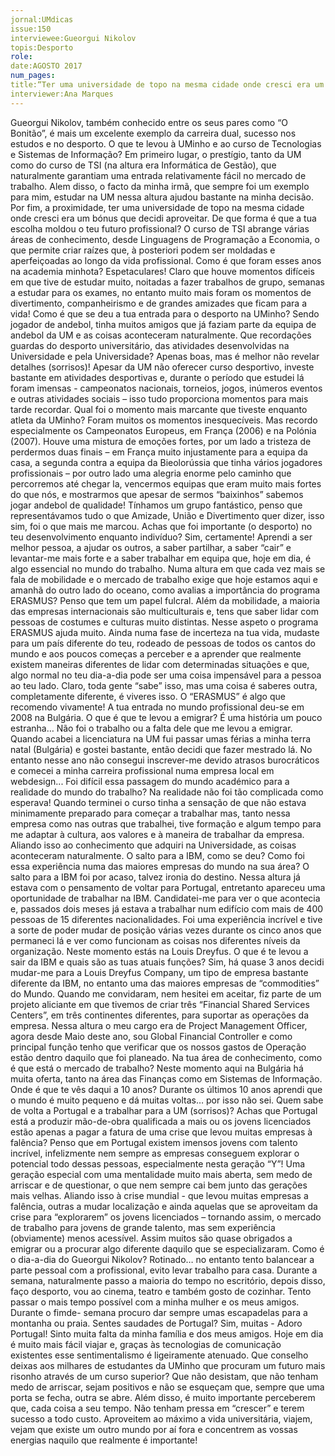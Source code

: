 ```yaml
---
jornal:UMdicas
issue:150	
interviewee:Gueorgui Nikolov
topis:Desporto
role:
date:AGOSTO 2017
num_pages:
title:“Ter uma universidade de topo na mesma cidade onde cresci era um bónus que decidi aproveitar”
interviewer:Ana Marques
---
```

Gueorgui Nikolov, também conhecido entre os seus pares como “O Bonitão”, é mais um excelente exemplo da
carreira dual, sucesso nos estudos e no desporto.
O que te levou à UMinho e ao
curso de Tecnologias e Sistemas
de Informação?
Em primeiro lugar, o prestígio,
tanto da UM como do curso de
TSI (na altura era Informática
de Gestão), que naturalmente
garantiam uma entrada relativamente
fácil no mercado de trabalho.
Alem disso, o facto da minha
irmã, que sempre foi um exemplo
para mim, estudar na UM nessa
altura ajudou bastante na minha
decisão. Por fim, a proximidade,
ter uma universidade de topo na
mesma cidade onde cresci era um
bónus que decidi aproveitar.
De que forma é que a tua escolha
moldou o teu futuro
profissional?
O curso de TSI abrange várias
áreas de conhecimento, desde
Linguagens de Programação a
Economia, o que permite criar
raízes que, à posteriori podem
ser moldadas e aperfeiçoadas ao
longo da vida profissional.
Como é que foram esses
anos na academia minhota?
Espetaculares! Claro que houve
momentos difíceis em que tive de
estudar muito, noitadas a fazer
trabalhos de grupo, semanas a estudar
para os exames, no entanto
muito mais foram os momentos
de divertimento, companheirismo
e de grandes amizades que
ficam para a vida!
Como é que se deu a tua entrada
para o desporto na
UMinho?
Sendo jogador de andebol, tinha
muitos amigos que já faziam parte
da equipa de andebol da UM
e as coisas aconteceram naturalmente.
Que recordações guardas do
desporto universitário, das
atividades desenvolvidas na
Universidade e pela Universidade?
Apenas boas, mas é melhor não
revelar detalhes (sorrisos)! Apesar
da UM não oferecer curso
desportivo, investe bastante em
atividades desportivas e, durante
o período que estudei lá foram
imensas - campeonatos nacionais,
torneios, jogos, inúmeros
eventos e outras atividades sociais
– isso tudo proporciona momentos
para mais tarde recordar.
Qual foi o momento mais
marcante que tiveste enquanto
atleta da UMinho?
Foram muitos os momentos
inesquecíveis. Mas recordo especialmente
os Campeonatos
Europeus, em França (2006) e
na Polónia (2007). Houve uma
mistura de emoções fortes, por
um lado a tristeza de perdermos
duas finais – em França muito
injustamente para a equipa da
casa, a segunda contra a equipa
da Bieolorússia que tinha vários
jogadores profissionais – por
outro lado uma alegria enorme
pelo caminho que percorremos
até chegar la, vencermos equipas
que eram muito mais fortes do
que nós, e mostrarmos que apesar
de sermos “baixinhos” sabemos
jogar andebol de qualidade!
Tínhamos um grupo fantástico,
penso que representávamos tudo
o que Amizade, União e Divertimento
quer dizer, isso sim, foi o
que mais me marcou.
Achas que foi importante (o
desporto) no teu desenvolvimento
enquanto indivíduo?
Sim, certamente! Aprendi a ser
melhor pessoa, a ajudar os outros,
a saber partilhar, a saber
“cair” e levantar-me mais forte e
a saber trabalhar em equipa que,
hoje em dia, é algo essencial no
mundo do trabalho.
Numa altura em que cada
vez mais se fala de mobilidade
e o mercado de trabalho
exige que hoje estamos
aqui e amanhã do outro lado
do oceano, como avalias a
importância do programa
ERASMUS?
Penso que tem um papel fulcral.
Além da mobilidade, a maioria
das empresas internacionais são
multiculturais e, tens que saber
lidar com pessoas de costumes e
culturas muito distintas. Nesse
aspeto o programa ERASMUS
ajuda muito. Ainda numa fase
de incerteza na tua vida, mudaste
para um país diferente do teu,
rodeado de pessoas de todos os
cantos do mundo e aos poucos
começas a perceber e a aprender
que realmente existem maneiras
diferentes de lidar com determinadas
situações e que, algo
normal no teu dia-a-dia pode
ser uma coisa impensável para
a pessoa ao teu lado. Claro, toda
gente “sabe” isso, mas uma coisa
é saberes outra, completamente
diferente, é viveres isso. O “ERASMUS”
é algo que recomendo
vivamente!
A tua entrada no mundo
profissional deu-se em 2008
na Bulgária. O que é que te
levou a emigrar?
É uma história um pouco estranha…
Não foi o trabalho ou a
falta dele que me levou a emigrar.
Quando acabei a licenciatura na
UM fui passar umas férias a minha
terra natal (Bulgária) e gostei
bastante, então decidi que fazer
mestrado lá. No entanto nesse
ano não consegui inscrever-me
devido atrasos burocráticos e
comecei a minha carreira profissional
numa empresa local em
webdesign...
Foi difícil essa passagem do
mundo académico para a
realidade do mundo do trabalho?
Na realidade não foi tão complicada
como esperava! Quando
terminei o curso tinha a sensação
de que não estava minimamente
preparado para começar a trabalhar
mas, tanto nessa empresa
como nas outras que trabalhei,
tive formação e algum tempo
para me adaptar à cultura, aos
valores e à maneira de trabalhar
da empresa. Aliando isso ao conhecimento
que adquiri na Universidade,
as coisas aconteceram
naturalmente.
O salto para a IBM, como
se deu? Como foi essa experiência
numa das maiores
empresas do mundo na sua
área?
O salto para a IBM foi por acaso,
talvez ironia do destino.
Nessa altura já estava com o
pensamento de voltar para Portugal,
entretanto apareceu uma
oportunidade de trabalhar na
IBM. Candidatei-me para ver o
que acontecia e, passados dois
meses já estava a trabalhar num
edifício com mais de 400 pessoas
de 15 diferentes nacionalidades.
Foi uma experiência incrível e
tive a sorte de poder mudar de
posição várias vezes durante os
cinco anos que permaneci lá e ver
como funcionam as coisas nos
diferentes níveis da organização.
Neste momento estás na
Louis Dreyfus. O que é te levou
a sair da IBM e quais são
as tuas atuais funções?
Sim, há quase 3 anos decidi
mudar-me para a Louis Dreyfus
Company, um tipo de empresa
bastante diferente da IBM, no
entanto uma das maiores empresas
de “commodities” do Mundo.
Quando me convidaram, nem
hesitei em aceitar, fiz parte de um
projeto aliciante em que tivemos
de criar três “Financial Shared
Services Centers”, em três continentes
diferentes, para suportar
as operações da empresa. Nessa
altura o meu cargo era de Project
Management Officer, agora
desde Maio deste ano, sou Global
Financial Controller e como principal
função tenho que verificar
que os nossos gastos de Operação
estão dentro daquilo que foi planeado.
Na tua área de conhecimento,
como é que está o mercado
de trabalho?
Neste momento aqui na Bulgária
há muita oferta, tanto na área das
Finanças como em Sistemas de
Informação.
Onde é que te vês daqui a 10
anos?
Durante os últimos 10 anos
aprendi que o mundo é muito
pequeno e dá muitas voltas… por
isso não sei. Quem sabe de volta a
Portugal e a trabalhar para a UM
(sorrisos)?
Achas que Portugal está a
produzir mão-de-obra qualificada
a mais ou os jovens
licenciados estão apenas a
pagar a fatura de uma crise
que levou muitas empresas à
falência?
Penso que em Portugal existem
imensos jovens com talento incrível,
infelizmente nem sempre
as empresas conseguem explorar
o potencial todo dessas pessoas,
especialmente nesta geração “Y”!
Uma geração especial com uma
mentalidade muito mais aberta,
sem medo de arriscar e de questionar,
o que nem sempre cai bem
junto das gerações mais velhas.
Aliando isso à crise mundial - que
levou muitas empresas a falência,
outras a mudar localização e
ainda aquelas que se aproveitam
da crise para “explorarem” os
jovens licenciados – tornando assim,
o mercado de trabalho para
jovens de grande talento, mas
sem experiência (obviamente)
menos acessível. Assim muitos
são quase obrigados a emigrar ou
a procurar algo diferente daquilo
que se especializaram.
Como é o dia-a-dia do Gueorgui
Nikolov?
Rotinado… no entanto tento
balancear a parte pessoal com a
profissional, evito levar trabalho
para casa. Durante a semana,
naturalmente passo a maioria do
tempo no escritório, depois disso,
faço desporto, vou ao cinema,
teatro e também gosto de cozinhar.
Tento passar o mais tempo
possível com a minha mulher e
os meus amigos. Durante o fimde-
semana procuro dar sempre
umas escapadelas para a montanha
ou praia.
Sentes saudades de Portugal?
Sim, muitas - Adoro Portugal!
Sinto muita falta da minha família
e dos meus amigos.
Hoje em dia é muito mais fácil
viajar e, graças às tecnologias
de comunicação existentes esse
sentimentalismo é ligeiramente
atenuado.
Que conselho deixas aos
milhares de estudantes da
UMinho que procuram um
futuro mais risonho através
de um curso superior?
Que não desistam, que não tenham
medo de arriscar, sejam
positivos e não se esqueçam que,
sempre que uma porta se fecha,
outra se abre. Além disso, é muito
importante perceberem que, cada
coisa a seu tempo. Não tenham
pressa em “crescer” e terem sucesso
a todo custo. Aproveitem ao
máximo a vida universitária, viajem,
vejam que existe um outro
mundo por aí fora e concentrem
as vossas energias naquilo que
realmente é importante!
